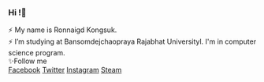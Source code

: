 ### Hi !👋<br>
⚡ My name is Ronnaigd Kongsuk. <br>
⚡ I’m studying at Bansomdejchaopraya Rajabhat Universityl. I'm in computer science program.<br>
✨Follow me<br>
[Facebook](https://www.facebook.com/ronnaigd.kongsuk)
[Twitter](https://twitter.com/Ham_Ronnagid)
[Instagram](https://www.instagram.com/ham_ronnagid/)
[Steam](https://steamcommunity.com/id/hamkungx974/)


<!--
**hamkungx/hamkungx** is a ✨ _special_ ✨ repository because its `README.md` (this file) appears on your GitHub profile.

Here are some ideas to get you started:

- 🔭 I’m currently working on ...
- 🌱 I’m currently learning ...
- 👯 I’m looking to collaborate on ...
- 🤔 I’m looking for help with ...
- 💬 Ask me about ...
- 📫 How to reach me: ...
- 😄 Pronouns: ...
- ⚡ Fun fact: ...
-->

